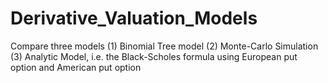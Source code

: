 # Derivative_Valuation_Models
Compare three models (1) Binomial Tree model (2) Monte-Carlo Simulation (3) Analytic Model, i.e. the Black-Scholes formula using European put option and American put option
